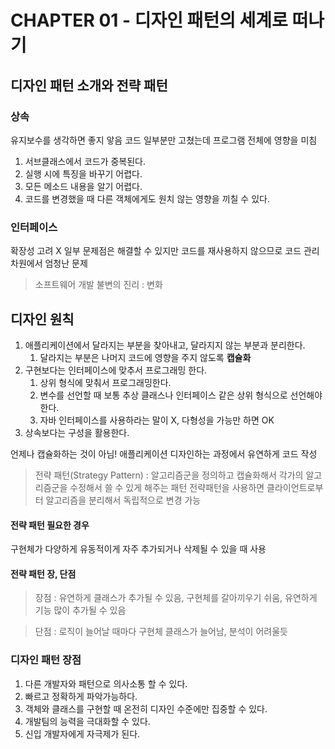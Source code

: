 # CHAPTER 01 - 디자인 패턴의 세계로 떠나기
## 디자인 패턴 소개와 전략 패턴

### 상속
유지보수를 생각하면 좋지 앟음
코드 일부분만 고쳤는데 프로그램 전체에 영향을 미침

1. 서브클래스에서 코드가 중복된다.
2. 실행 시에 특징을 바꾸기 어렵다.
3. 모든 메소드 내용을 알기 어렵다.
4. 코드를 변경했을 때 다른 객체에게도 원치 않는 영향을 끼칠 수 있다.


### 인터페이스
확장성 고려 X
일부 문제점은 해결할 수 있지만 코드를 재사용하지 않으므로 코드 관리차원에서 엄청난 문제

> 소프트웨어 개발 불변의 진리 : 변화



## 디자인 원칙 
1. 애플리케이션에서 달라지는 부분을 찾아내고, 달라지지 않는 부분과 분리한다. 
   1. 달라지는 부분은 나머지 코드에 영향을 주지 않도록 **캡슐화**
2. 구현보다는 인터페이스에 맞추서 프로그래밍 한다.
   1. 상위 형식에 맞춰서 프로그래밍한다.
   2. 변수를 선언할 때 보통 추상 클래스나 인터페이스 같은 상위 형식으로 선언해야한다.
   3. 자바 인터페이스를 사용하라는 말이 X, 다형성을 가능만 하면 OK
3. 상속보다는 구성을 활용한다.


언제나 캡슐화하는 것이 아님!
애플리케이션 디자인하는 과정에서 유연하게 코드 작성

> 전략 패턴(Strategy Pattern) : 알고리즘군을 정의하고 캡슐화해서 각가의 알고리즘군을 수정해서 쓸 수 있게 해주는 패턴
> 전략패턴을 사용하면 클라이언트로부터 알고리즘을 분리해서 독립적으로 변경 가능

#### 전략 패턴 필요한 경우
구현체가 다양하게 유동적이게 자주 추가되거나 삭제될 수 있을 때 사용

#### 전략 패턴 장, 단점
> 장점 : 유연하게 클래스가 추가될 수 있음, 구현체를 갈아끼우기 쉬움, 유연하게 기능 많이 추가될 수 있음

> 단점 : 로직이 늘어날 때마다 구현체 클래스가 늘어남, 분석이 어려울듯

### 디자인 패턴 장점
1. 다른 개발자와 패턴으로 의사소통 할 수 있다.
2. 빠르고 정확하게 파악가능하다.
3. 객체와 클래스를 구현할 때 온전히 디자인 수준에만 집중할 수 있다.
4. 개발팀의 능력을 극대화할 수 있다.
5. 신입 개발자에게 자극제가 된다.

